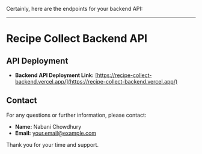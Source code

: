 Certainly, here are the endpoints for your backend API:

---

# Recipe Collect Backend API

## API Deployment

- **Backend API Deployment Link:** [https://recipe-collect-backend.vercel.app/](https://recipe-collect-backend.vercel.app/)



## Contact

For any questions or further information, please contact:

- **Name:** Nabani Chowdhury
- **Email:** your.email@example.com

Thank you for your time and support.
